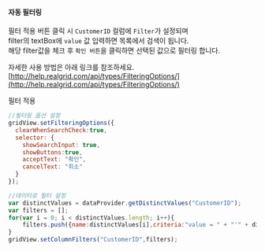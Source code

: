 #### 자동 필터링

필터 적용 버튼 클릭 시 `CustomerID` 컬럼에 `Filter`가 설정되며  
filter의 textBox에 `value` 값 입력하면 목록에서 검색이 됩니다.   
해당 filter값을 체크 후 `확인 버튼`을 클릭하면 선택된 값으로 필터링 합니다.     

자세한 사용 방법은 아래 링크를 참조하세요.
[http://help.realgrid.com/api/types/FilteringOptions/](http://help.realgrid.com/api/types/FilteringOptions/)

<a class="btn primary small round lowercase" id="btnSetFilters">필터 적용</a>
```js
//필터링 옵션 설정
gridView.setFilteringOptions({
  clearWhenSearchCheck:true, 
  selector: {
    showSearchInput: true,       
    showButtons:true,              
    acceptText: "확인",
    cancelText: "취소"
  }
});

//데이터로 필터 설정
var distinctValues = dataProvider.getDistinctValues("CustomerID");
var filters = [];
for(var i = 0; i < distinctValues.length; i++){
    filters.push({name:distinctValues[i],criteria:"value = " + "'" + distinctValues[i] + "'"});
}
gridView.setColumnFilters("CustomerID",filters);
```


<script>
var oldFilterColumn;
$("#btnSetFilters").click(function() { 
    gridView.setFilteringOptions({
      clearWhenSearchCheck:true, 
      selector: {
        showSearchInput: true,       
        showButtons:true,              
        acceptText: "확인",
        cancelText: "취소"
      }
    });

    var distinctValues = dataProvider.getDistinctValues("CustomerID");
    var filters = [];
    for(var i = 0; i < distinctValues.length; i++){
        filters.push({name:distinctValues[i],criteria:"value = " + "'" + distinctValues[i] + "'"});
    }
    gridView.setColumnFilters("CustomerID",filters);
});
</script>
